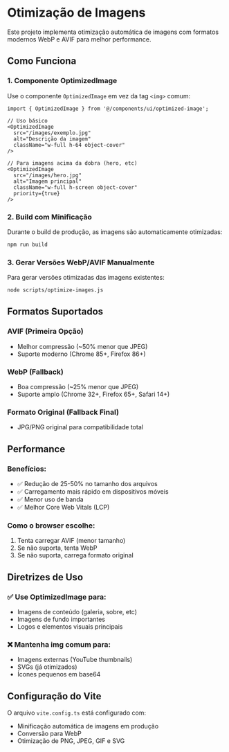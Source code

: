# Otimização de Imagens

Este projeto implementa otimização automática de imagens com formatos modernos WebP e AVIF para melhor performance.

## Como Funciona

### 1. Componente OptimizedImage
Use o componente `OptimizedImage` em vez da tag `<img>` comum:

```tsx
import { OptimizedImage } from '@/components/ui/optimized-image';

// Uso básico
<OptimizedImage 
  src="/images/exemplo.jpg"
  alt="Descrição da imagem"
  className="w-full h-64 object-cover"
/>

// Para imagens acima da dobra (hero, etc)
<OptimizedImage 
  src="/images/hero.jpg"
  alt="Imagem principal"
  className="w-full h-screen object-cover"
  priority={true}
/>
```

### 2. Build com Minificação
Durante o build de produção, as imagens são automaticamente otimizadas:

```bash
npm run build
```

### 3. Gerar Versões WebP/AVIF Manualmente
Para gerar versões otimizadas das imagens existentes:

```bash
node scripts/optimize-images.js
```

## Formatos Suportados

### AVIF (Primeira Opção)
- Melhor compressão (~50% menor que JPEG)
- Suporte moderno (Chrome 85+, Firefox 86+)

### WebP (Fallback)
- Boa compressão (~25% menor que JPEG)
- Suporte amplo (Chrome 32+, Firefox 65+, Safari 14+)

### Formato Original (Fallback Final)
- JPG/PNG original para compatibilidade total

## Performance

### Benefícios:
- ✅ Redução de 25-50% no tamanho dos arquivos
- ✅ Carregamento mais rápido em dispositivos móveis
- ✅ Menor uso de banda
- ✅ Melhor Core Web Vitals (LCP)

### Como o browser escolhe:
1. Tenta carregar AVIF (menor tamanho)
2. Se não suporta, tenta WebP
3. Se não suporta, carrega formato original

## Diretrizes de Uso

### ✅ Use OptimizedImage para:
- Imagens de conteúdo (galeria, sobre, etc)
- Imagens de fundo importantes
- Logos e elementos visuais principais

### ❌ Mantenha img comum para:
- Imagens externas (YouTube thumbnails)
- SVGs (já otimizados)
- Ícones pequenos em base64

## Configuração do Vite

O arquivo `vite.config.ts` está configurado com:
- Minificação automática de imagens em produção
- Conversão para WebP
- Otimização de PNG, JPEG, GIF e SVG